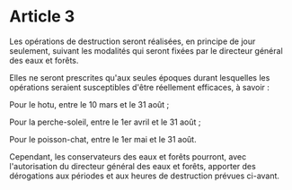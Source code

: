# Article 3

Les opérations de destruction seront réalisées, en principe de jour seulement, suivant les modalités qui seront fixées par le directeur général des eaux et forêts.

Elles ne seront prescrites qu'aux seules époques durant lesquelles les opérations seraient susceptibles d'être réellement efficaces, à savoir :

Pour le hotu, entre le 10 mars et le 31 août ;

Pour la perche-soleil, entre le 1er avril et le 31 août ;

Pour le poisson-chat, entre le 1er mai et le 31 août.

Cependant, les conservateurs des eaux et forêts pourront, avec l'autorisation du directeur général des eaux et forêts, apporter des dérogations aux périodes et aux heures de destruction prévues ci-avant.

